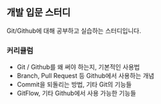 ## 개발 입문 스터디

Git/Github에 대해 공부하고 실습하는 스터디입니다.

### 커리큘럼
- Git / Github를 왜 써야 하는지, 기본적인 사용법
- Branch, Pull Request 등 Github에서 사용하는 개념
- Commit을 되돌리는 방법, 기타 Git의 기능들
- GitFlow, 기타 Github에서 사용 가능한 기능들
